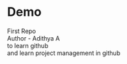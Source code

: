 # Demo
First Repo
<br>
Author - Adithya A
<br>
to learn github
<br>
and learn project management in github
